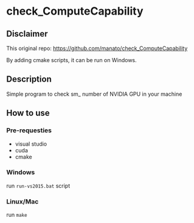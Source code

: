# check_ComputeCapability

## Disclaimer
This original repo: https://github.com/manato/check_ComputeCapability

By adding cmake scripts, it can be run on Windows.

## Description
Simple program to check sm_ number of NVIDIA GPU in your machine

## How to use

### Pre-requesties
- visual studio
- cuda
- cmake

### Windows
run `run-vs2015.bat` script

### Linux/Mac
run `make`
